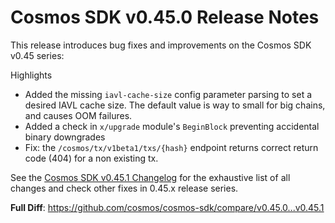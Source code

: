 # Cosmos SDK v0.45.0 Release Notes

This release introduces bug fixes and improvements on the Cosmos SDK v0.45 series:

Highlights
+ Added the missing `iavl-cache-size` config parameter parsing to set a desired IAVL cache size. The default value is way to small for big chains, and causes OOM failures.
+ Added a check in `x/upgrade` module's `BeginBlock` preventing accidental binary downgrades
+ Fix: the `/cosmos/tx/v1beta1/txs/{hash}` endpoint returns correct return code (404) for a non existing tx.

See the [Cosmos SDK v0.45.1  Changelog](https://github.com/cosmos/cosmos-sdk/blob/v0.45.1/CHANGELOG.md) for the exhaustive list of all changes and check other fixes in 0.45.x release series.

**Full Diff**: https://github.com/cosmos/cosmos-sdk/compare/v0.45.0...v0.45.1


